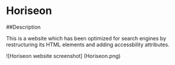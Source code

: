 # Horiseon

##Description

This is a website which has been optimized for search engines by restructuring its HTML elements and adding accessbility attributes.

![Horiseon website screenshot] (Horiseon.png)

